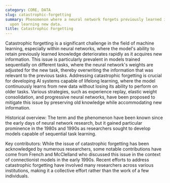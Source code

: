 ```yaml
---
category: CORE, DATA
slug: catastrophic-forgetting
summary: Phenomenon where a neural network forgets previously learned information
  upon learning new data.
title: Catastrophic Forgetting
---
```


Catastrophic forgetting is a significant challenge in the field of machine learning, especially within neural networks, where the model's ability to retain previously learned knowledge deteriorates rapidly as it acquires new information. This issue is particularly prevalent in models trained sequentially on different tasks, where the neural network's weights are adjusted for the new task, thereby overwriting the information that was relevant to the previous tasks. Addressing catastrophic forgetting is crucial for developing AI systems capable of lifelong learning, where the model continuously learns from new data without losing its ability to perform on older tasks. Various strategies, such as experience replay, elastic weight consolidation, and progressive neural networks, have been proposed to mitigate this issue by preserving old knowledge while accommodating new information.

Historical overview: The term and the phenomenon have been known since the early days of neural network research, but it gained particular prominence in the 1980s and 1990s as researchers sought to develop models capable of sequential task learning.

Key contributors: While the issue of catastrophic forgetting has been acknowledged by numerous researchers, some notable contributions have come from French and McClelland who discussed this issue in the context of connectionist models in the early 1990s. Recent efforts to address catastrophic forgetting have involved many researchers across various institutions, making it a collective effort rather than the work of a few individuals.